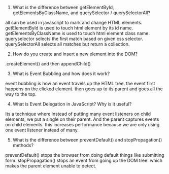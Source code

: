 1. What is the difference between getElementById, getElementsByClassName, and querySelector / querySelectorAll?

all can be used in javascript to mark and change HTML elements. getElementById is used to touch html element by its id name. getElementsByClassName is used to touch html element class name. queryselector selects the first match based on given css selector. querySelectorAll selects all matches but return a collection.

2. How do you create and insert a new element into the DOM?

.createElement() and then appendChild()

3. What is Event Bubbling and how does it work?

event bubbling is how an event travels up the HTML tree. the event first happens on the clicked element. then goes up to its parent and goes all the way to the top.

4. What is Event Delegation in JavaScript? Why is it useful?

Its a technique where instead of putting many event listeners on child elements, we put a single on their parent. And the parent captures events on child elements. this increases performance because we are only using one event listener instead of many.

5. What is the difference between preventDefault() and stopPropagation() methods?

preventDefault() stops the browser from doing default things like submitting form. stopPropagation() stops an event from going up the DOM tree. which makes the parent element unable to detect.
